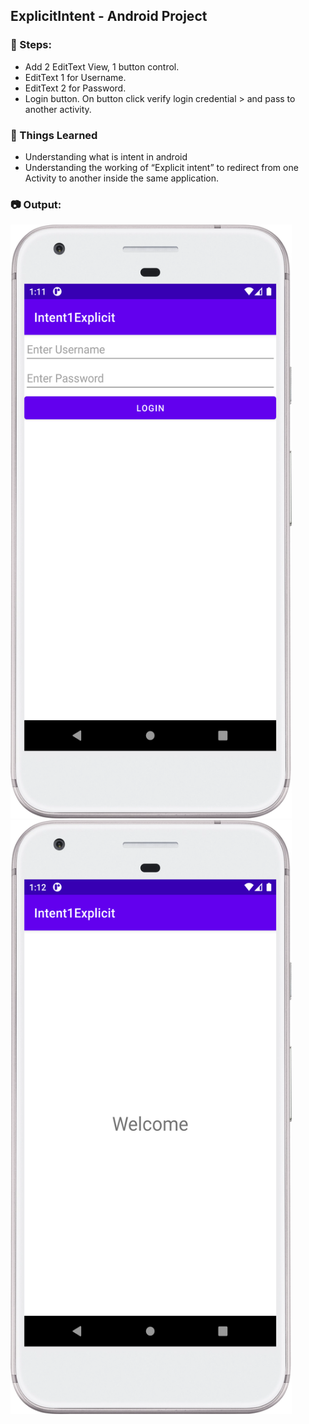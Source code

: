 ## ExplicitIntent - Android Project

### :ski: Steps:
 - Add 2 EditText View, 1 button control.
 - EditText 1 for Username.
 - EditText 2 for Password.
 - Login button. On button click verify login credential > and pass to another activity.

### :thread: Things Learned
 - Understanding what is intent in android
 - Understanding the working of “Explicit intent” to redirect from one Activity to another inside the same application.

### :camera: Output:
<img alt="004_Explicit-Intent" src="ExplicitIntent_Activity1(MainActivity)_Screenshot.png" width="450" height="950" />
<img alt="004_Explicit-Intent" src="ExplicitIntent_Activity2(welcomeActivity)_Screenshot.png" width="450" height="950" />

